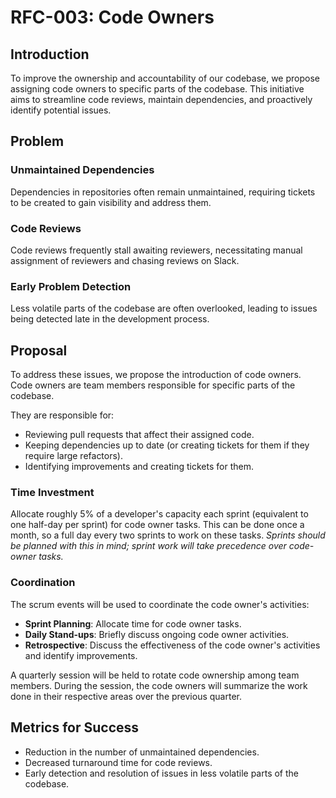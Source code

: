 # RFC-003: Code Owners

## Introduction

To improve the ownership and accountability of our codebase, we propose assigning code owners to specific parts of the codebase. This initiative aims to streamline code reviews, maintain dependencies, and proactively identify potential issues.

## Problem

### Unmaintained Dependencies

Dependencies in repositories often remain unmaintained, requiring tickets to be created to gain visibility and address them.

### Code Reviews

Code reviews frequently stall awaiting reviewers, necessitating manual assignment of reviewers and chasing reviews on Slack.

### Early Problem Detection

Less volatile parts of the codebase are often overlooked, leading to issues being detected late in the development process.

## Proposal

To address these issues, we propose the introduction of code owners. Code owners are team members responsible for specific parts of the codebase.

They are responsible for:

-   Reviewing pull requests that affect their assigned code.
-   Keeping dependencies up to date (or creating tickets for them if they require large refactors).
-   Identifying improvements and creating tickets for them.

### Time Investment

Allocate roughly 5% of a developer's capacity each sprint (equivalent to one half-day per sprint) for code owner tasks. This can be done once a month, so a full day every two sprints to work on these tasks. _Sprints should be planned with this in mind; sprint work will take precedence over code-owner tasks._

### Coordination

The scrum events will be used to coordinate the code owner's activities:

-   **Sprint Planning**: Allocate time for code owner tasks.
-   **Daily Stand-ups**: Briefly discuss ongoing code owner activities.
-   **Retrospective**: Discuss the effectiveness of the code owner's activities and identify improvements.

A quarterly session will be held to rotate code ownership among team members. During the session, the code owners will summarize the work done in their respective areas over the previous quarter.

## Metrics for Success

-   Reduction in the number of unmaintained dependencies.
-   Decreased turnaround time for code reviews.
-   Early detection and resolution of issues in less volatile parts of the codebase.
